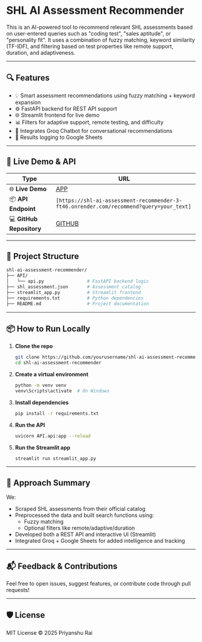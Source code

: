 # SHL AI Assessment Recommender

This is an AI-powered tool to recommend relevant SHL assessments based on user-entered queries such as "coding test", "sales aptitude", or "personality fit". It uses a combination of fuzzy matching, keyword similarity (TF-IDF), and filtering based on test properties like remote support, duration, and adaptiveness.

---

## 🔍 Features

- 💡 Smart assessment recommendations using fuzzy matching + keyword expansion
- ⚙️ FastAPI backend for REST API support
- 🌐 Streamlit frontend for live demo
- 📊 Filters for adaptive support, remote testing, and difficulty
- 🧠 Integrates Groq Chatbot for conversational recommendations
- 📁 Results logging to Google Sheets

---

## 🚀 Live Demo & API

| Type              | URL                                              |
|-------------------|--------------------------------------------------|
| 🌐 **Live Demo**  | [APP](https://shl-ai-assessment-recommender-2-k52c.onrender.com)     |
| 📦 **API Endpoint** | `[https://shl-ai-assessment-recommender-3-ft46.onrender.com/recommend?query=your_text]` |
| 💻 **GitHub Repository** | [GITHUB](https://github.com/priyanshur785/SHL-AI-Assessment-Recommender.git) |


---

## 📂 Project Structure
```bash
shl-ai-assessment-recommender/
├── API/
│   └── api.py                # FastAPI backend logic
├── shl_assessment.json       # Assessment catalog
├── streamlit_app.py          # Streamlit frontend
├── requirements.txt          # Python dependencies
├── README.md                 # Project documentation
```
---
## 📦 How to Run Locally


1. **Clone the repo**
   ```bash
   git clone https://github.com/yourusername/shl-ai-assessment-recommender.git
   cd shl-ai-assessment-recommender
   ```

2. **Create a virtual environment**
   ```bash
   python -m venv venv
   venv\Scripts\activate  # On Windows
   ```

3. **Install dependencies**
   ```bash
   pip install -r requirements.txt
   ```

4. **Run the API**
   ```bash
   uvicorn API.api:app --reload
   ```

5. **Run the Streamlit app**
   ```bash
   streamlit run streamlit_app.py
   ```

---

## 🧠 Approach Summary

We:
- Scraped SHL assessments from their official catalog
- Preprocessed the data and built search functions using:
  - Fuzzy matching
  - Optional filters like remote/adaptive/duration
- Developed both a REST API and interactive UI (Streamlit)
- Integrated Groq + Google Sheets for added intelligence and tracking

---

## 📬 Feedback & Contributions

Feel free to open issues, suggest features, or contribute code through pull requests!

---

## 🛡️ License

MIT License © 2025 Priyanshu Rai
